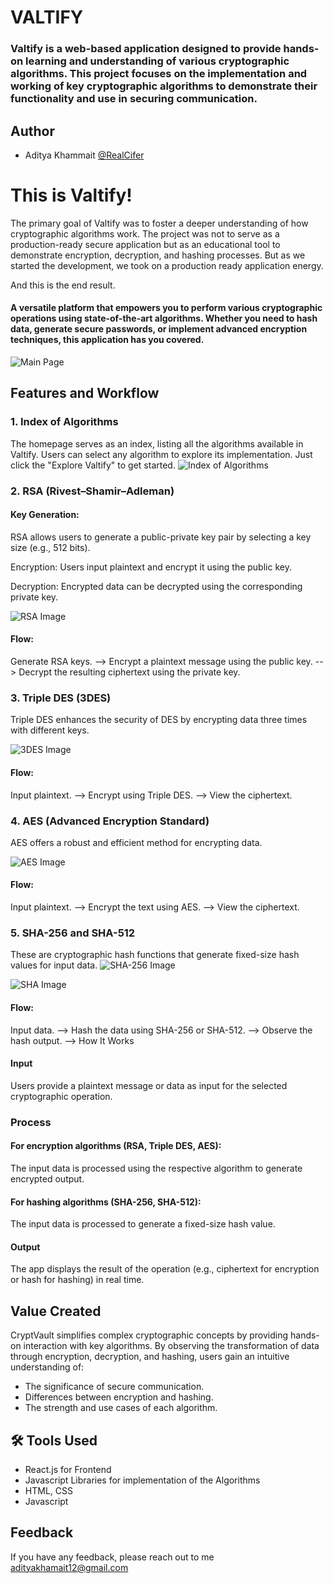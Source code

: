 
# VALTIFY

### Valtify is a web-based application designed to provide hands-on learning and understanding of various cryptographic algorithms. This project focuses on the implementation and working of key cryptographic algorithms to demonstrate their functionality and use in securing communication.


## Author

- Aditya Khammait [@RealCifer](https://github.com/RealCifer)


# This is Valtify!
The primary goal of Valtify was to foster a deeper understanding of how cryptographic algorithms work. The project was not to serve as a production-ready secure application but as an educational tool to demonstrate encryption, decryption, and hashing processes. But as we started the development, we took on a production ready application energy.

And this is the end result.

#### A versatile platform that empowers you to perform various cryptographic operations using state-of-the-art algorithms. Whether you need to hash data, generate secure passwords, or implement advanced encryption techniques, this application has you covered.

![Main Page](https://lh3.googleusercontent.com/fife/ALs6j_H0eTlt45l-h494jyAx_z6zKzP4rcXBl_7jXgeiAsdKEVRvFnY-a6m8FK_Nv_UgVpD6d-8dfu3mPn5GD8DRT5DS4qhNsO0RTVUjXM0yyr9snhjs_iXcobt1m53EcKc9USCqzs95ZQnjPu6worUCK-hQ8bHJ8uYVeqiu-SYpC2fX0YupGIHjOGCJa7uSmgkEvohslna7llbCOvFMh1bI3XHn3PaRpCB7XPEX2jZBQoNszmSDm89GFZQ6XZbTc97h1XbxzeVorj8CXoY3MdzQ9os--jkAHt7qZmcDk_1vzWXFSfNkdeT-f8cMILhfZBOC9LwowLmBIM5wLZXBKyrFXLiqg4xYbgVjt6I_lTCd39q1us710Ubdtj728s-ks5J5EL_O39x3ZUomqQVhfUPfQuNWN2QCkAIfE3XK7RrJC39n5mAKNQz-aY6TRASuQXrHGsr6Ov4ykVi8e4YM01cE3vXF_EQqhMau8L4XZ3IZXsFZdxM3qDCKzzGKm2is-rM8NONPD39d3k69qjbTMo26aqLzLqabmyIfuABGPFvEcHsvleWrjrFUWys9Ds9HBr5yyNTKuybbMTRa0524Ze4UaE5asFleWExgvXLlbIWm4Jx_QSMBuDKx-ssHzas2KPxczWbER6QKHC_JcVPT0YWQ2Le5dAPmMmSLV39zcLKUOgBXOR3b4p5HPn873wWoP5UMD120xlL4g6qGvxKxw_4fBYEcLdufoxkQwhV4359NmvDlrFKL057QMggKfIVU0YoN7NoFLunnylnXEGjVO8mLDr9S0eMADxVlr3KoJHUMA6bLeL_tvxlFm2B7mLc4h0d8D2pe0_xLt3uecvpI8BqxnwSa7UT_PRJohS_GKSY1R019CI4bRT1NmFCjYd9QP7O7z3SEhirzXk6x_HIEc9SxomNwT5jXgY5qJKbYaAjtkNDcsT8pCUHgx9CfeY5mdlkoeujnKJX5tNowCNVUaa8QYPZ3WCt_QTdR29yzi9gbwQBiYtpzHW_B9BwzhKs5xZRJTuzOALtcVa0xkn8k9BHdh20DUOsbuDl9Uydsbggxe4XcqgC5mNMxBJLoNy21qFDoNJnoCHgT-Z6y0gY3AY7sDdDW12YH7NlV0Z_7Pw53-wTGdXOQTMnmN2TK8wnBgDebzOP2RiAQf-4BR3JLbj_LzsPc7TW7EYwmQlbspIYk9KJBSYks91aDnIEkAr_WGF4bXwt3jDR7F3Rp8rmJj7KBWgx-4w7cGVcJYDn6O8uh82YZe2EZknoJft5o2bu0l4mVikOIyv1-1RAFTnWBGyyrWJu-TnQ5sHXCKj1xLH5ybg8R_nPkTY6232B4xfHpTm7eQaP6SbFq-tK22u12MmF6Z3P_o4395ag8sNfOAraGRc--h-zw0h116SyUq5xWxfj9DjvAhv7zYHIF0gbh4y_xbi7lwDq7-dExAwx9QCjcS3GueWPczNSW9lVM14oFaTzUgawwvPZdY1nXz2s5yBcDzsgsT4UasSbz2ttuRKuh73RH6W4UmMoiETP_S7pU5bAroPIDBRwgbsrcZR8_cYWK6wlcODGREw-HaKbF_4wSu-ym1rXwJ90lkVu-gu1mDeUYX9d49lonfGAiH63yWmM=w1920-h868)





## Features and Workflow

### 1.  Index of Algorithms
The homepage serves as an index, listing all the algorithms available in Valtify. Users can select any algorithm to explore its implementation. Just click the "Explore Valtify" to get started.
![Index of Algorithms](https://lh3.googleusercontent.com/fife/ALs6j_GnQh3zldm4bDL4rlsPwfc7JFEQVrxykYfAuGF2XGM1itcMzor01gcKymtRyG1CBnB5L3B1-39KlczsLlIGC1szMmb0Rlw7y9z0fM2bTfOYu18Br3i8zsCkHlSqryHxTM5W6GuSqE5qjFxRdkOjOQkXAMK-Ck9pzcwxhsqUA9r1uekNsiZqFRM2U4F0ciqWcyYxqRk_jjI8fLZ0O3VQ_Y2PQuy_Eio9PYomxX8iH7QtgYBAm1IKiNCZExi7_z6yV0OiEmliuKXD1KGdCfJPycxil_VZBlNELumarEpeX-kh5e68rdR3vvY90HP6HQUzNQQFaCD5L5asBrEj_8xA8naN5XYExhQhmP4Zxr17XIksfenQSdzkfnbIinu7NyzvUnKRNJLjiEn1jt4lmjPrAZlFY1vqVNHROfq2EyM1XexFG73MWzjM9J_ZqfAR-Hr1bsc3hxfveO8VRZIu69YKgdSyNugYfd4p0nUE4Px_e2cCAt5cjkF4SL-NmDRV39BGpPHwPWSO3AIAfzBYiV80vGfdvdsp1xmznU_Ge1RtkXKqTDWy_FBfXGMsKO46X9O0KrmxlFKklOekzHpEBUtLkiHv4hhKfBlUqbFILzDqMrA06QITmt44SRQVPgLY6UTyXUaDek_H51JEuFUajlMR9JXYeqkX6T23LwQeLxZLynEJNCdKjNroy5OBhKpMsFLHPFxGIYlzim-oQytXozJD5On367C6_JMA0eIl9UMV5ZW5XJ6zq6vyLxwmINCAktaaJBWemq7aKGjoUsoHuz8BS5_JePV0biq0qiP1Ia7RY0qAuH2qESqxyO9SbgBVEDeHG02v6W2eyTz4gdygiv1jjyLbijoYyHg_u1lBTrOfcxHPT8VNAR2ezH3cWrCikz3c-pjA-JEJW2WOfQ-rLBaAxlJxE_BctwwJVLuYmz7fia_IIzfiG8bwxFNFOZHllehypsbz9qrEINFUL7Sw7GXgiKoBxrHouptwCozlXAE8gXJdOQd6wHN1wZfjpsqibO5GBTg5-v0ZNeA-3mW5QrJ1bpkyiiot98h2KbR9W0N9ekAk6rOEmv168HyUoHweea5zPnTL43jk89O81RNkoQn9PGY63fshvw1OuJjiviGWA3V5S9aFqa3VH45uHjiTAPWY0knMSb6bsxoseXkP7iLZ1HvX-AbnZoiY3ZVhX5eIvDx4mal4UjZ93g3xXaUOFkxEiRiV-eoy0D7RrzaAG8szeNmaZfCghPCoSbgR5bFKnyNYWYaPrKSq8nQPTGlpDS_Z90I6NO-jN_XKQloJVeqoQcjaBhAarBtqYuW8GZkLhYXh03voeHYR6tk8sIalrO4E3XNrR3GYS83aaDqsI9Hz1Qnvb93oZ-xneCtg3MSBReElprtksBFSmmjauK0YB_HqEmUVasi1PMLKpGjC6ujrOqDlrxaOhXhAq0u193U2NSUQkJIgLMrPJmRQ0rVc8n_HBq0BXWQFulO9M62PEzZDfxO3kp1pTTgwUS7tqktes6CYEaSkzkNAs-HG3ECsGa0Gy9TEe0qopKWUiNdGzW5tyKB7TB7IVUE2Z-7kKyj2UG071k0hhfDIHr9LOucSr7IG_XAC2hzVk6mWquQ1r2Q=w1920-h868)

### 2.  RSA (Rivest–Shamir–Adleman)
#### Key Generation:
RSA allows users to generate a public-private key pair by selecting a key size (e.g., 512 bits).

Encryption: Users input plaintext and encrypt it using the public key.

Decryption: Encrypted data can be decrypted using the corresponding private key.

![RSA Image](https://lh3.googleusercontent.com/fife/ALs6j_HnT_SZd7kBIQVf4TTTiaHXOtHIuxZ4om6dCzzK5YFrXCtZZU-2E7zGiA-RR3xzk4Ir4Mn-3NLeANd8ms838Fv82oKXrP14GnfcYjF2P3nsOck_IGB_T3nA7KqB9hyWTNsL9TRNdHWSR1cR0Dn5qK6eDZC_AHWTnyU-KciWKxYsXKz2knKDwjByGCKe2lPpbiFsvdHd6RKSzuZx891uAninC_yuB8zFi6Ud8Ct4vknclMLp6FBNkWcqDyLyDN7xbaoT5OXzOTsKUC-NVgUnWN49RBu9Hruxyc4Qshmb0kik_1d4u32Gzc-6lS-XpntTa9vX5dWa0_y59IWzZUjsRtgrbzhO3BeiOQrz-jLO7Q6hZQmcWclX2BszK4ABMUX2vaWSfS_zOOc49pCzToQFYVrwj_4tdY7b3Z4uom5lS5xTHNSyU7p6YpqwxRxvSLRf6OVcn5ydH8v_UWfn6xcurCaXjlqG4ys_j9VLHOdhI7Y7Tt9nNSodKItCXr73cEhEnfe6UlSiYBepI8sPw-Pjtm6Oqnox6dT_c9qvluHCaMddxN9vVbGW-GAiKqMQveyWlW5V664XGdAZ_23ulK8ZWDfe29mZJgkbR50Ym_fRX93p52cKZ4sPrHm4nKXOgY7KRjUYJ2vaKRi8MtgbSYh6B0nbYeye_IE-dD_z9-5KZRaD5uWWH-h_m3xZCDtOvgzXmkuUdJ4N489oVrrWsWWkqUr73Z0e9XkZSKXioK8ytH0_k1-rDZLhejDmirh0FDtnVacslm_kBmn4omCE2q4opAudzy2QZld7VIIOwfbG5o_trHHRBvpSnNm5QkCzom3KFMuiSaNxoMcbGtuyeqbJLzsCyD89jnknt5g13LBajMdkTBa-4nPP_5k9Kr9JIWcLfGjV3KotoWDt1ueOuRhPwC2N_MaCfTIyZfe94Bf3qXSmLe5axD51Ed6HGj60uTOW7dG3BL3MXgsR-KqdUxjdnkgc59Loso7N0ZwIqmRlK3y_sPbutjYOvXWAf3noOYSOimV8cx_6muRL_VXYWd7Km00gqp2aLaj5Xk_x15YhLb4qksfrx9GJjRth_RQ3X8PrxAck6gguPBhoITwypYf-nRDzXZrkFfPqrQvTL1lrL_g-deF6DbcV7Izar9uh_M6SAjQAm8QBD1gJJeHoq8i6it_3wwtTYke4MIPP7favHvVm2k9nsDMDoyLbF3kvfJ_VmwpF1ZyyZPT830Tyh9ZVmiA2Mnyxi3vFJpEVqfia3dPFJW648Vx7VsEwJf6wB_ZwAovLJpHj4Ji8H8EcTJaMJxcXKIY-2Y9_9b9l3Nqvk-em2ecR8MHI-GVGjlBrroaxJFgLcg2VsSFdffn9gKosgeE4rUNN91udbRaRdT-P4h3aHLx2-XqKw_uKw7LucAIYNIra7QD1Ya1I5qkfml6ofVqsOkLzqqRoQ96OHpPdJavrzgmPlrst-IfSuCwv79ck1EFAYlVGiPR6H54N_Fblv_rge88Zsa8VL3l02j4MNWtY0DMhX6M7N8Fu3fXyZjhiYWGguzowVJc5kfgr5h4fXDOloaZ2ABq2RauHX0YgMqoFkfSXIDeEOsw9ond5sLbsKyLtHJb0KViirffIGlirKQ=w1920-h868)

#### Flow:
Generate RSA keys. --> Encrypt a plaintext message using the public key. --> Decrypt the resulting ciphertext using the private key.

### 3. Triple DES (3DES)
Triple DES enhances the security of DES by encrypting data three times with different keys.

![3DES Image](https://lh3.googleusercontent.com/fife/ALs6j_ErbY6-gYFOoS5VpihdVMPfRMHNOFaijN21vsOWaGU9Puu39pAoC7T40SnWzV7mselbfhSJTIbtBTH41o-HPcyn520wDy56KoeeY-i8NcPtnoypPL9vF7vVSzB7F3PKuF-p6TLpe06MjJqwQq4yWRNUYTFfCyocrJOSgRl-jhwvbstrPvndZbMNjgQNCZOR1N4SEgMKk6SyWE3BoUfbBKnkXTtKVwOS0GqKIIqdBXGMe7L0gNgNwwbfxX5k0UbQ8ZGX23AJpF40yr7w2wEQiWaQhcqZs8eBk8MxQsNB-YD6CfHVZfFB549Qo2BvSF3mfn_JToa1llxMmzsXkYKPpuABGWC07CC10FG2w0AtEVPzTcJgGfxzliUKaEc83ab_D-3hLnLFl_6YCzfky2_wInbyDD1t_w7qpSjYuXz6lPjfLP1wkNgpkrO7E39DjT4RQmoG8FpVni_XDiWVYSvF0o-0f-H6M66YUGv26KbPCEhj5AqJKyulFTLo6l5N1OecKa2AjspXB6Kxz_RZBD5GYTLbW0M9JNw07XnjKqwNgVnP1AELr8sFE_GJBuZ5YrmhK_Bnc1dr5d4nDDpeqLKMB9d-5DTY4qmK27NrtIRh6vJ6VkVHpV5xkbJYSbgaDcAVHvjz-o8YUCf6zeMb-jQ1BTQb126ZBQCNdRohfOPX1EjtA60x0f7cVSkxfhZ0uGkw_bhbWEcm7O5eAue-qwsFgjGN0d_6_XBAYWIDQt6G1DmzX2Exh0QJNvZbNLq9kZwfiZ_-sJkUnlIuOHVZ4k3WQVd4E1-E0bZUmZq5JY552z6E5S_tH1GHJf4NZ2ffhxguVeMje96dYYm3MnduA1h8pT0x62DsXgf652CPLZ2bN7fzSt_2xt8W67cq0uBJ0xvtXNG3NHrp9uXrdjEAn-Ol15yjIjaLTYLVQGVdoS2pD6_TYh54-IL4WT9j6cHICWfc-Hsli7CFv9FioMYXORWx_ya6dT57fIxEat6Hv73iRmdsZgIYm7MQo9AXT-TQVb3zVNLUQloFp76ShRms3T3oXQtxqxaxB-DYM-odntJzLyHSP0eqzsxKPvewGgNJQYTeUd3l9eLN169cJ0seUHt3JrAuCg8WRa-AlTTSD-6vhxwfYbRqsMnWTDQRcxZvmc8Ts7PKZ2rQlpN8jqDOvm0Y79hClzjodNg4859xTncTqPDqX8O4-nofX48LkQWsrrR-GsPL61sIj8p7EZaTIc9saA6NnURa8ptNA56WrHzM4lMm2o9AQK37CAYeB7HKNd5p04uJR8-TnqQ1y6i0qP-v19ORHeCZWNd_muvw-eE9L_V3uaoSlaqOPuzABX8vX_CiOKC9SQS7Tfz0o1ip2HccfVqyE_sbP-_-hZ0aL9WVw9TObeP_DR0B8mdszSt9yBJXu1qezm3BxhZXC-_QhqYT2AFoUuwUinQ23i01nfMt5pneqaECwtQufAewn5p9676Gzx7ejkL5wnCtmOUmffHGW3ZlMPyjg6mrr13b5KOP9Ao0gKCU8v4rNaFlUHRKlIC8vRa9m_UxVadYMR4pzCztsbTLrirsJclnC697JYNMNLRLTHMX3KPJfBHoMsGLg_mOPP6jvMEVNk0xX23Vj5Q=w1920-h868)

#### Flow:
Input plaintext. --> Encrypt using Triple DES. --> View the ciphertext.

### 4. AES (Advanced Encryption Standard)
AES offers a robust and efficient method for encrypting data.

![AES Image](https://lh3.googleusercontent.com/fife/ALs6j_E3yLCugA4xroYkAQutLeTbI0scL6-vJRZCnTG4CZJhzuLPw8AjlWj1lcPfclsvuZw5AUtGVVxJTeBsZbYFcQnR81PvafedZbC7GuKP_-CmYX0fqUQ1Bx42BDdH_00Ow2PvXQCA-DuRHtugeoOokop_wyUxU7TvCAwrz5mHp-fDJUI_BpauFVoq1KFP1hC1--DG_vBd_139mldbegNL3f53w83GfDOQElHZKGVdc6MrSutl9BzTvwBl1gy-x8aoZNR-u7znfPv6pHKYieemse7KAQtJtDLJWJiKI4DgCrm_qDOwnp6vs290CycNz864BKXIIszK4HPbF_M1Nsijst66lQ2vRu0u9H94YCS1oNqRNeeYhWj5X27ohO0iXTVOcBUjPKplNisbEbwCJYurQvjNXUnLtFLfeWtaxEetqIMvuUaw5ppm6OjvfTock6cVgf5qX94Rghq7esNuAlN9ayMBW-GBBF-ayS8zH3de8qYY2gSLOi0UsQuZo3941Oee4SC3fHzO0-V93kIv6SPMUZEysOIhh2z1hctNFVd75CcM1Aw-71U3rouJnrm5rwn4GfyTTd8hVzwbEplTnSC8W5ZLpgsqHM6fMDzDm5_TTzOUQm32ZLzMb1B2M6uPFPNRWzP2vIBHaIdE_QcUrpFwmHKeq9VdAElzsvtr0BOoJJDEun-5-5Rsz7y85oVlWiYya_mdtd5r0htuXAMmntFgRMUVKATKtXWcJbDZM2xMfdf5_jfcKdTJNQRV7EdprgMgK6zocxyRUQf9qtRhNSkG2YG2TCdTAXuIXbPZxwCTizWkumG8Us7Bb6U8BFadQAuF6sG2MdiBAbM0YaQQ-KWBnV0-rjl8vdixnVHMuQ-unA85D0a3_rvrfKlr9zXR8dzilZ_FlWj4oEPvyazxdGyYW1Nbux_KOlM6Vv3vr7sFCTjC2h54Hx3c4LXr2FHhEt_h9Bo4ivo8-7O5vCp6--keayDKcMaNCri9svlL9rtooqKxpYt7lNKfMtmgBbf3_-Y6tYSDVTiBhuHf1DLs6kvLjgh5XwPbhrSX-o63Uv1cXZPrhl6hy7O2o9fiFv_pGeQzLRJXnerqjIUAvL2dirfrdy-OT0BtX2VXSHD2WPbePCk_ftkYFnqoW12YXOFaiH07HFs-DbDpXC1-XS2cXbo9dbGwQkT1GHhTn98FzxaiTlM1Bh9Mpz_A65t8Wu2vJ-bR0aCzriPNoRvZaJGojdviRzN-jo5FTQgHbf7dIS6YbVED1aqHoN17RsOPIvPIvCvbbIy51BW117M9eyLTVPQbKlE-5x1oZHiJnYShsFOgmn2MKiAzma69-_Da203LjrbRe8BBODyZYr9rgbZ43SeT-oDpw7Xhpe6aEx_NHau27B_err_r51GICRae-7aS7LtoOjUH2nBNylLt62yjwYtg_oy9AhVGQWtEILXCCkPEUuYXsqZYqTmX55sXAjwOOP59BVILXL_bQHD57qgIoWI8VZG45bCNAEFxXf8aZIzJAJtidpvq7R5QjHSIbzRMY4IMn4EAds-_C5LzMp121Ip-9-nGF4GpNt9sqJl5H1cPmByCtgZzqpP4ih2gM3ouAMVJxtJmfS_-Bdms0EvTrjUo1w=w1920-h868)
#### Flow:
Input plaintext. --> Encrypt the text using AES. --> View the ciphertext.

### 5. SHA-256 and SHA-512
These are cryptographic hash functions that generate fixed-size hash values for input data.
![SHA-256 Image](https://lh3.googleusercontent.com/fife/ALs6j_FqW_4wTW3WY7J8OtVJ-145hTCF7deikBCi1Uz2dk2LaeNis8krlilX4ebmgdsk1LS8D6RDl8scpYzcCNYlPHKKLyaxH7vXqBhljS62R1y3OjwT3zrAMbS2rcfQzJTmxykUBZO-CZ8iRnfpxoI8T9GvzBR01TPJebPIavnHDFCRQXhpE9W8ty1lq3d_P3gl_lL80ZClgHLAxVSbEoUwgQTlJ-LJgrKpltwJmfjrMrrRAgCCnz6nuaxEIC4Bc7LeQ3yG_17uQCnjF-h4bZHAeVrFPU1WDtq5LRDbVBQySSh-UfSPs3cbxCp8kJ1kGejLxeM0M8mYIaGqgB5Rv1eo5iXgsHbXtuWsOAm4BcWgFiQEWZ7zyEg5cnDXnvbmQ1xfqCfsRF1R8W5yx15H7IPV__FNtOMFyXYPaoDqCgYTYouMwtiG6XhLjNMKAaEqg3tcaHCUTmjrjN3b5BHjKaPem50Ob6j7Vazs7Enh3d0auXfdpj7uvKqMlr3n12yDoEa36pfWNlLmctOIPY2A5hXsALpm6Z7whMkNtmUEwYswhgMjljTASQquDiHZCeHLp82QNjHsyKm2Ap0X6fm-TAknGKZLcRhrK1_QLMlR-1K9lWnpdtFzIr28lqldFqC7RbyUTAM00bljD4dOPygW2M3WM_zoB4lPMiYHz2YtL0vAsEwQ12LYavMIs5PKK6FQ-4Kc-1ncxolvbap-GHRsxOwHyH97xGwHeMsjoODxRa4Vnk8EANl50VnKtbAIWHimCO3Z8WWN6a8WGOfF17h5eAY06SfgqTIEC5aWLs8drAOzXxMksWGDlXH0r_8Y3vwfNlsBcZsP5sfKPyTFgUArj7DPG-SfEBdDC9PD-2voNEoOT94R2UR3crLkqEfBreSbjcpGB0TKtKbSL0TCPim3HZdguAW3Eb_rYalCxd4D1WsJKgdLwq8AYZGVaenDi7tGZWlm9w9D9PzdAW_VxvkxmeyedLOx8uplE__rotPZ9IQGfyQ8JnGV0_iEtxUtK072BpqLkCv02aL8deDcslPLV73e2XJCCiZt42_JU7fciTZ3JjdEcbWmFcSFnVxAttc6zpNBdezruXmdmUg3V_U2PfPfDlNSRTbpa7c5Aveq4eWdb2N4xA2Jom6NAhfzITUZRMzQIno2FEGs9ASt-YtFNE0_VyI-3yve5DifT5MBHkyB1-yiLtKYHNBXKcaXC2EW8VlBVg7hfyNxXQd7p2eNLl93DpedXeW09gjjMc3krsRH102dUAvcHxY_lqDkORwoiTlNgvhe6suN6ko5PTNtQobLcabx_4gHQHzeHNRXMXMBgiDIAwrIuNd1W8opW6jlq9y6xz3IFOvJmjTAadlcwd_rKMkdBAnLE3-vowCQMjKY5Hwyh-qM9DxPvPjYYe14AIuOw8mUV1uKH8kT9NIam2uesoUhI7TbfmlUlhplFlqXAliVQTH_qshQfg1FWtgVkdMjsOvTYjUYj6G0dQqYApFE05d6gFPe_GOHprw1dk03xgLs5H3yAgeJQ0TdTVu71gBvgt77x0IlwfBo6dViOrYJXA8wTIFPzvyoYPjVFL_JHuZFWOnXDNFSi9uVdO35DRQxCDbVdcHHpR0RGtVSYoGdHw=w1920-h868)

![SHA Image](https://lh3.googleusercontent.com/fife/ALs6j_HTKMUmbRZ4ZuaIrVy1oEN8jJiExZRnFxqkxwQK0IqGR-_Y8DdUQld9A_gEXoaltS0AbP0_8lEe8lUJdsqyFr8N1D1t4b2uZy3-X0AMMMZjNdQ7KzRprSJRXnuQRexF6gPbTIqQjc3wglL5dMMFNomjhk7JVreUAT6B2lPKv7-YWhhX3Sj2XAETyCKJ1rL4jaKLdYpSsYyTW_pEjanERjMTx7XVLOoVrc25wvJq5qftSt68oqcLwmBf8lNX_bleWLhBuGLFZ_pA6FerqJ9fAgTTCjrRHcpRD2ejB5-fOSa4gjSCgMD75GUXLfRtMzUPtQOECvGG-DjkO7PQHFqf2nx9hIYo3x9Lu767wyY35YN3wLoSgSWxd_kGmh1DwuwVgN_KOqhoZC9YwRS0zkhrasY2kxPHJdPdZSr2J-OaugCnRknZB2T3JPEBz21lejXzIl8Vpp2gkycmY_a-pQVjD4pZa5jbI0JlDOzRk9pwXCMS5ku3HP_uM07FVB0hLgzbx-z6JdCTeSIUGfaI3xFs-ejoZOSHamsdj9RhKaGmDnAWDic8sqSWCAplax1LNJ8h6PIXPz8gDhVaATFlE0SLxccQEx0mWLl4UE8HVVcm1DTNB9d5be0mOsL40U4lOhI-WcRe_KYhkVS_sqJF1hj9sIE311-qkzXvHjrPQnB7UJJ3J87TXIiahkKTbdnYrAOmZlfzbV0Si5nz-R9UPptREcyqrNRpc4ASZjO1PZ_wUMiQWKWxvHo5ZqNwXbfPLciupdAa7ejrUEOeFO6Vp5PYJw0VZI5jclcpF1_nEBUC7koN5er47zo_Pwnh4jEqDrGCt3enh2Jz7vH_FOQlHkGqQslwP6NAxunz4zqu7gU--89eBfUhWNQub2Jo9ObSbnOeUDuorFGHXGjOgBl5okbz1YOgDRFV9KB15CTGg94Ub60tBxXYWUXSMQcmm4v3fu2srzZ-rQ259OYryry-HDJKiAR3ojHVtSeeLV6807iBUu85ax-bYaSU2WVB21K9_jogTQDyVbMlZLZupFW5WORgai9y58pUQDq1WssgjET5hSWx3Na8JsmO5PTDEjvLxciXfpnayxiBxuFdb0K8HOsA5RQIWIrcC_aNdra3muu7YvgnbrJiZ0pLYvv8U7yQXoeuZM3EycScq8nk6u0E08fXwHQ5q87r_CQo_0vhtfPb568iKkKStiq9tG31E5ZNoE8hx6GR1NXyubhuEm_mEicIxACN12zn8u3V1JmcmDGkcJpOXvYL07ePHNNtd9MjiN7J35qeS6RlK2DUx6aH0H9_8nqavJlkxUpi5u_ssna7rORdOQsc2KB2Ouor_ULjTe6awC7RxV3PPbcfwJeTf9TnSws70oKqNFAqjFcH3--PGQCAxWV46Wz3i5pk5wzggC2Ev0avp2boAxMgjBmD1gPHYLb-o6Lt2_kYPt-9510DpVmcnyAu_rvWFYoFDeTyvAwnUIbDu0GE92zxGFdu7f6QsWNCFFfvH7OGELCTeD0w_ev9Vpr-pbAoTSCrPJxzkYGqJYGXEgkXBAZBnXl92cxoMwK5PxhbULjFCe5JgeLNL0KOXJYrIx5v4bYWkuTC_GRl2IkfkZPf1XlOcEdRrV-VGg=w1920-h868)

#### Flow:
Input data. --> Hash the data using SHA-256 or SHA-512. --> Observe the hash output. --> How It Works

#### Input
Users provide a plaintext message or data as input for the selected cryptographic operation.

### Process
#### For encryption algorithms (RSA, Triple DES, AES):

The input data is processed using the respective algorithm to generate encrypted output.

#### For hashing algorithms (SHA-256, SHA-512):

The input data is processed to generate a fixed-size hash value.

#### Output

The app displays the result of the operation (e.g., ciphertext for encryption or hash for hashing) in real time.



## Value Created

CryptVault simplifies complex cryptographic concepts by providing hands-on interaction with key algorithms. By observing the transformation of data through encryption, decryption, and hashing, users gain an intuitive understanding of:

- The significance of secure communication.
- Differences between encryption and hashing.
- The strength and use cases of each algorithm.



## 🛠 Tools Used
- React.js for Frontend 
- Javascript Libraries for implementation of the Algorithms
- HTML, CSS
- Javascript


## Feedback

If you have any feedback, please reach out to me
adityakhamait12@gmail.com


